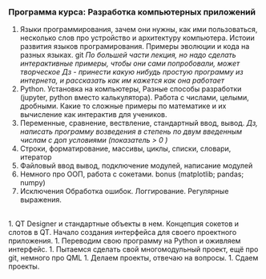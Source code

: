 ### Программа курса: Разработка компьютерных приложений

1. Языки программирования, зачем они нужны, как ими пользоваться, несколько слов про устройство и архитектуру компьютера. Истоии развития языков програмирования. Примеры эволюции и кода на разных языках. git
*По большей части лекция, но надо сделать интерактивные примеры, чтобы они сами попробовали, может творческое Дз - принести какую нибудь простую программу из интернета, и рассказать как им кажется как она работает*
1. Python. Установка на компьютеры, Разные способы разработки (jupyter, python вместо калькулятора). Работа с числами, целыми, дробными. Какие то сложные примеры по математике и их вычисление как интерактив для учеников.
1. Переменные, сравнение, вествление, стандартный ввод, вывод.
*Дз, написать программу возведения в степень по двум введенным числам с доп условиями (показатель > 0 )*
1. Строки, форматирование, массивы, циклы, списки, словари, итератор
1. Файловый ввод вывод, подключение модулей, написание модулей
1. Немного про ООП, работа с сокетами. bonus (matplotlib; pandas; numpy)
1. Исключения Обработка ошибок. Логгирование. Регулярные выражения.
<br>
1. QT Designer и стандартные объекты в нем. Концепция сокетов и слотов в QT. Начало создания интерфейса для своего проектного приложения.
1. Переводим свою программу на Python и оживляем интерфейс.
1. Пытаемся сделать свой многомодульный проект, ещё про git, немного про QML
1. Делаем проекты, отвечаю на вопросы.
1. Сдаем проекты. 